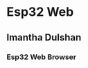 <html>
<head>
<body>
<h1> Esp32 Web </h1>
 <h2>Imantha Dulshan</h2>
  <h3>Esp32 Web Browser</h3>
</body>

</head>
</html>
